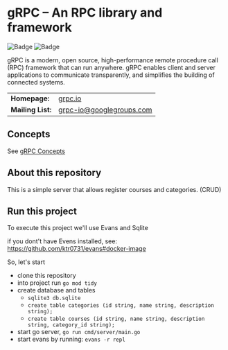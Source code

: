 # gRPC – An RPC library and framework

![Badge](https://img.shields.io/static/v1?label=go&message=1.20&color=blue&style=for-the-badge&logo=Go)
![Badge](https://img.shields.io/static/v1?label=RPC&message=%20&color=blue&style=for-the-badge&logo=Google)

gRPC is a modern, open source, high-performance remote procedure call (RPC)
framework that can run anywhere. gRPC enables client and server applications to
communicate transparently, and simplifies the building of connected systems.

<table>
  <tr>
    <td><b>Homepage:</b></td>
    <td><a href="https://grpc.io/">grpc.io</a></td>
  </tr>
  <tr>
    <td><b>Mailing List:</b></td>
    <td><a href="https://groups.google.com/forum/#!forum/grpc-io">grpc-io@googlegroups.com</a></td>
  </tr>
</table>

## Concepts

See [gRPC Concepts](CONCEPTS.md)

## About this repository

This is a simple server that allows register courses and categories. (CRUD)

## Run this project
To execute this project we'll use Evans and Sqlite <br />

if you dont't have Evens installed, see: https://github.com/ktr0731/evans#docker-image

So, let's start

- clone this repository
- into project run `go mod tidy`
- create database and tables
  - `sqlite3 db.sqlite`
  - `create table categories (id string, name string, description string);`
  - `create table courses (id string, name string, description string, category_id string);`
- start go server, `go run cmd/server/main.go`
- start evans by running: `evans -r repl`



